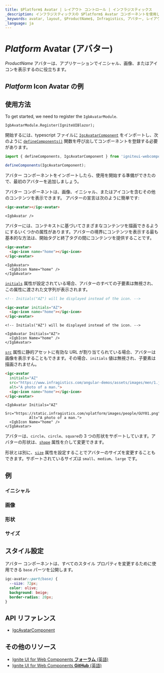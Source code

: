 ```yaml
---
title: $Platform$ Avatar | レイアウト コントロール | インフラジスティックス
_description: インフラジスティックスの $Platform$ Avatar コンポーネントを使用して、画像、アイコン、またはイニシャルを表示します。
_keywords: avatar, layout, $ProductName$, Infragistics, アバター, レイアウト, インフラジスティックス
_language: ja
---
```


# $Platform$ Avatar (アバター)

$ProductName$ アバターは、アプリケーションでイニシャル、画像、またはアイコンを表示するのに役立ちます。

<div class="divider"></div>

## $Platform$ Icon Avatar の例

<code-view style="height: 60px"
           data-demos-base-url="{environment:dvDemosBaseUrl}"
           iframe-src="{environment:dvDemosBaseUrl}/layouts/avatar-icon"
           alt="$Platform$ Avatar の例"
           github-src="layouts/avatar/icon">
</code-view>

<div class="divider--half"></div>

## 使用方法

<!-- Blazor -->

To get started, we need to register the `IgbAvatarModule`.

```razor
IgbAvatarModule.Register(IgniteUIBlazor);
```

<!-- end: Blazor -->

<!-- WebComponents -->

開始するには、typescript ファイルに [`IgcAvatarComponent`](https://www.infragistics.com/products/ignite-ui-web-components/docs/typescript/latest/classes/IgcAvatarComponent.html) をインポートし、次のように [`defineComponents()`](https://www.infragistics.com/products/ignite-ui-web-components/docs/typescript/latest/index.html#defineComponents) 関数を呼び出してコンポーネントを登録する必要があります。

```ts
import { defineComponents, IgcAvatarComponent } from 'igniteui-webcomponents';

defineComponents(IgcAvatarComponent);
```

<!-- end: WebComponents -->

アバター コンポーネントをインポートしたら、使用を開始する準備ができたので、最初のアバターを追加しましょう。

アバター コンポーネントは、画像、イニシャル、またはアイコンを含むその他のコンテンツを表示できます。
アバターの宣言は次のように簡単です:

```html
<igc-avatar></igc-avatar>
```

```razor
<IgbAvatar />
```

アバターには、コンテキストに基づいてさまざまなコンテンツを描画できるようにするいくつかの属性があります。アバターの境界にコンテンツを表示する最も基本的な方法は、開始タグと終了タグの間にコンテンツを提供することです。

```html
<igc-avatar>
  <igc-icon name="home"></igc-icon>
</igc-avatar>
```

```razor
<IgbAvatar>
  <IgbIcon Name="home" />
</IgbAvatar>
```

[`initials`](https://www.infragistics.com/products/ignite-ui-web-components/docs/typescript/latest/classes/IgcAvatarComponent.html#initials) 属性が設定されている場合、アバターのすべての子要素は無視され、この属性に渡された文字列が表示されます。


```html
<!-- Initials("AZ") will be displayed instead of the icon. -->

<igc-avatar initials="AZ">
  <igc-icon name="home"></igc-icon>
</igc-avatar>
```

```razor
<!-- Initials("AZ") will be displayed instead of the icon. -->

<IgbAvatar Initials="AZ">
  <IgbIcon Name="home" />
</IgbAvatar>
```

[`src`](https://www.infragistics.com/products/ignite-ui-web-components/docs/typescript/latest/classes/IgcAvatarComponent.html#src) 属性に静的アセットに有効な URL が割り当てられている場合、アバターは画像を表示することもできます。その場合、`initials` 値は無視され、子要素は描画されません。

```html
<igc-avatar
  initials="AZ"
  src="https://www.infragistics.com/angular-demos/assets/images/men/1.jpg"
  alt="A photo of a man.">
  <igc-icon name="home"></igc-icon>
</igc-avatar>
```

```razor
<IgbAvatar Initials="AZ"
           Src="https://static.infragistics.com/xplatform/images/people/GUY01.png"
           Alt="A photo of a man.">
  <IgbIcon Name="home" />
</IgbAvatar>
```

アバターは、`circle`、`circle`、`square`の 3 つの形状をサポートしています。アバターの形状は、[`shape`](https://www.infragistics.com/products/ignite-ui-web-components/docs/typescript/latest/classes/IgcAvatarComponent.html#shape) 属性を介して変更できます。

形状とは別に、[`size`](https://www.infragistics.com/products/ignite-ui-web-components/docs/typescript/latest/classes/IgcAvatarComponent.html#size) 属性を設定することでアバターのサイズを変更することもできます。サポートされているサイズは `small`、`medium`、`large` です。

## 例

### イニシャル

<code-view style="height: 60px"
           data-demos-base-url="{environment:dvDemosBaseUrl}"
           iframe-src="{environment:dvDemosBaseUrl}/layouts/avatar-initials"
           alt="$Platform$ Avatar の例"
           github-src="layouts/avatar/initials">
</code-view>

### 画像

<code-view style="height: 60px"
           data-demos-base-url="{environment:dvDemosBaseUrl}"
           iframe-src="{environment:dvDemosBaseUrl}/layouts/avatar-image"
           alt="$Platform$ Avatar の例"
           github-src="layouts/avatar/image">
</code-view>

### 形状

<code-view style="height: 60px"
           data-demos-base-url="{environment:dvDemosBaseUrl}"
           iframe-src="{environment:dvDemosBaseUrl}/layouts/avatar-shape"
           alt="$Platform$ Avatar の例"
           github-src="layouts/avatar/shape">
</code-view>

### サイズ

<code-view style="height: 110px"
           data-demos-base-url="{environment:dvDemosBaseUrl}"
           iframe-src="{environment:dvDemosBaseUrl}/layouts/avatar-size"
           alt="$Platform$ Avatar の例"
           github-src="layouts/avatar/size">
</code-view>

## スタイル設定

アバター コンポーネントは、すべてのスタイル プロパティを変更するために使用できる `base` パーツを公開します。

```css
igc-avatar::part(base) {
  --size: 72px;
  color: olive;
  background: beige;
  border-radius: 20px;
}
```

## API リファレンス

* [IgcAvatarComponent](https://www.infragistics.com/products/ignite-ui-web-components/docs/typescript/latest/classes/IgcAvatarComponent.html)


## その他のリソース

<div class="divider--half"></div>

* [Ignite UI for Web Components **フォーラム** (英語)](https://www.infragistics.com/community/forums/f/ignite-ui-for-web-components)
* [Ignite UI for Web Components **GitHub** (英語)](https://github.com/IgniteUI/igniteui-webcomponents)
